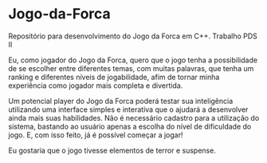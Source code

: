 ﻿# Jogo-da-Forca
Repositório para desenvolvimento do Jogo da Forca em C++.
Trabalho PDS II

Eu, como jogador do Jogo da Forca, quero que o jogo tenha a possibilidade de se escolher entre diferentes temas, 
com muitas palavras, que tenha um ranking e diferentes níveis de jogabilidade, 
afim de tornar minha experiência como jogador mais completa e divertida. 

Um potencial player do Jogo da Forca poderá testar sua inteligência utilizando uma interface simples e interativa que o ajudará a desenvolver ainda mais suas habilidades. Não é necessário cadastro para a utilização do sistema, bastando ao usuário apenas a escolha do nível de dificuldade do jogo. E, com isso feito, já é possível começar a jogar! 

Eu gostaria que o jogo tivesse elementos de terror e suspense.